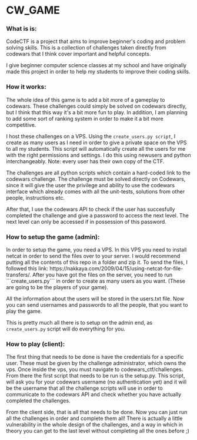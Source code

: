 <h1> CW_GAME </h1>

<h3> What is is: </h3>
CodeCTF is a project that aims to improve beginner's coding and problem solving skills. This is a collection of challenges taken directly from codewars that I think cover important and helpful concepts.

I give beginner computer science classes at my school and have originally made this project in order to help my students to improve their coding skills.

<h3> How it works: </h3>
The whole idea of this game is to add a bit more of a gameplay to codewars. These challenges could simply be solved on codewars directly, but I think that this way it's a bit more fun to play. In addition, I am planning to add some sort of ranking system in order to make it a bit more competitive.

I host these challenges on a VPS. Using the ```create_users.py script```, I create as many users as I need in order to give a private space on the VPS to all my students. This script will automatically create all the users for me with the right permissions and settings. I do this using newusers and python interchangeably. Note: every user has their own copy of the CTF.

The challenges are all python scripts which contain a hard-coded link to the codewars challenge. The challenge must be solved directly on Codewars, since it will give the user the privilege and ability to use the codewars interface which already comes with all the unit-tests, solutions from other people, instructions etc.

After that, I use the codewars API to check if the user has succesfully completed the challenge and give a password to access the next level. The next level can only be accessed if in possession of this password.

<h3> How to setup the game (admin): </h3>
In order to setup the game, you need a VPS. In this VPS you need to install netcat in order to send the files over to your server. I would recommend putting all the contents of this repo in a folder and zip it. To send the files, I followed this link: https://nakkaya.com/2009/04/15/using-netcat-for-file-transfers/. After you have got the files on the server, you need to run ```create_users.py``` in order to create as many users as you want. (These are going to be the players of your game).

All the information about the users will be stored in the users.txt file. Now you can send usernames and passwords to all the people, that you want to play the game.

This is pretty much all there is to setup on the admin end, as ```create_users.py``` script will do everything for you.

<h3> How to play (client): </h3>
The first thing that needs to be done is have the credentials for a specific user. These must be given by the challenge administrator, which owns the vps. Once inside the vps, you must navigate to codewars_ctf/challenges. From there the first script that needs to be run is the setup.py. This script, will ask you for your codewars username (no authentication yet) and it will be the username that all the challenge scripts will use in order to communicate to the codewars API and check whether you have actually completed the challenges.

From the client side, that is all that needs to be done. Now you can just run all the challenges in order and complete them all! There is actually a little vulnerability in the whole design of the challenges, and a way in which in theory you can get to the last level without completing all the ones before ;)

